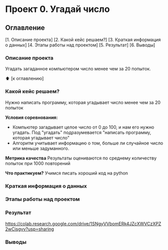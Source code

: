 # Проект 0. Угадай число

## Оглавление
[1. Описание проекта]
[2. Какой кейс решаем?]
[3. Краткая информация о данных]
[4. Этапы работы над проектом]
[5. Результат]
[6. Выводы]

### Описание проекта
Угадать загаданное компьютером число менее чем за 20 попыток.

:arrow_up: [к оглавлению]

### Какой кейс решаем?
Нужно написать программу, которая угадывает число менее чем за 20 попыток

**Условия соревнования:**
- Компьютер загадывает целое число от 0 до 100, и нам его нужно угадать. Под "угадать" подразумевается "написать программу, которая угадывает число"
- Алгоритм учитывает информацию о том, больше ли случайное число или меньше задуманного.

**Метрика качества**
Результаты оцениваются по среднему количеству попыток при 1000 повторений

**Что практикуем?**
Учимся писать хороший код на python


### Краткая информация о данных

### Этапы работы над проектом

### Результат
https://colab.research.google.com/drive/1SNgyVVbomERk4JZcXWVCzXPZ2wCisgvv?usp=sharing

### Выводы
